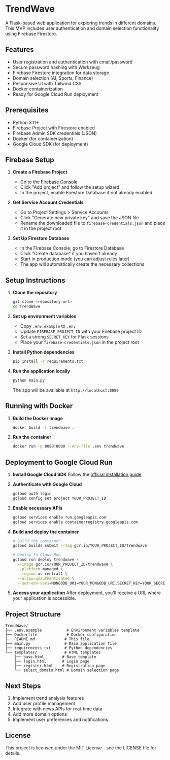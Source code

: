 # TrendWave

A Flask-based web application for exploring trends in different domains. This MVP includes user authentication and domain selection functionality using Firebase Firestore.

## Features

- User registration and authentication with email/password
- Secure password hashing with Werkzeug
- Firebase Firestore integration for data storage
- Domain selection (AI, Sports, Finance)
- Responsive UI with Tailwind CSS
- Docker containerization
- Ready for Google Cloud Run deployment

## Prerequisites

- Python 3.11+
- Firebase Project with Firestore enabled
- Firebase Admin SDK credentials (JSON)
- Docker (for containerization)
- Google Cloud SDK (for deployment)

## Firebase Setup

1. **Create a Firebase Project**
   - Go to the [Firebase Console](https://console.firebase.google.com/)
   - Click "Add project" and follow the setup wizard
   - In the project, enable Firestore Database if not already enabled

2. **Get Service Account Credentials**
   - Go to Project Settings > Service Accounts
   - Click "Generate new private key" and save the JSON file
   - Rename the downloaded file to `firebase-credentials.json` and place it in the project root

3. **Set Up Firestore Database**
   - In the Firebase Console, go to Firestore Database
   - Click "Create database" if you haven't already
   - Start in production mode (you can adjust rules later)
   - The app will automatically create the necessary collections

## Setup Instructions

1. **Clone the repository**
   ```bash
   git clone <repository-url>
   cd TrendWave
   ```

2. **Set up environment variables**
   - Copy `.env.example` to `.env`
   - Update `FIREBASE_PROJECT_ID` with your Firebase project ID
   - Set a strong `SECRET_KEY` for Flask sessions
   - Place your `firebase-credentials.json` in the project root

3. **Install Python dependencies**
   ```bash
   pip install -r requirements.txt
   ```

4. **Run the application locally**
   ```bash
   python main.py
   ```
   The app will be available at `http://localhost:8080`

## Running with Docker

1. **Build the Docker image**
   ```bash
   docker build -t trendwave .
   ```

2. **Run the container**
   ```bash
   docker run -p 8080:8080 --env-file .env trendwave
   ```

## Deployment to Google Cloud Run

1. **Install Google Cloud SDK**
   Follow the [official installation guide](https://cloud.google.com/sdk/docs/install)

2. **Authenticate with Google Cloud**
   ```bash
   gcloud auth login
   gcloud config set project YOUR_PROJECT_ID
   ```

3. **Enable necessary APIs**
   ```bash
   gcloud services enable run.googleapis.com
   gcloud services enable containerregistry.googleapis.com
   ```

4. **Build and deploy the container**
   ```bash
   # Build the container
   gcloud builds submit --tag gcr.io/YOUR_PROJECT_ID/trendwave

   # Deploy to Cloud Run
   gcloud run deploy trendwave \
     --image gcr.io/YOUR_PROJECT_ID/trendwave \
     --platform managed \
     --region us-central1 \
     --allow-unauthenticated \
     --set-env-vars=MONGODB_URI=YOUR_MONGODB_URI,SECRET_KEY=YOUR_SECRET_KEY
   ```

5. **Access your application**
   After deployment, you'll receive a URL where your application is accessible.

## Project Structure

```
TrendWave/
├── .env.example           # Environment variables template
├── Dockerfile             # Docker configuration
├── README.md             # This file
├── main.py               # Main application file
├── requirements.txt      # Python dependencies
└── templates/            # HTML templates
    ├── base.html        # Base template
    ├── login.html       # Login page
    ├── register.html    # Registration page
    └── select_domain.html # Domain selection page
```

## Next Steps

1. Implement trend analysis features
2. Add user profile management
3. Integrate with news APIs for real-time data
4. Add more domain options
5. Implement user preferences and notifications

## License

This project is licensed under the MIT License - see the LICENSE file for details.
